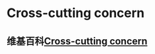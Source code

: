 # Cross-cutting concern



## 维基百科[Cross-cutting concern](https://en.wikipedia.org/wiki/Cross-cutting_concern)